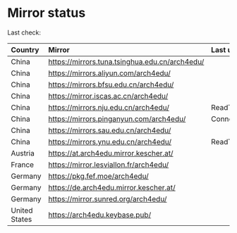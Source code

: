 <script src="./time.js"></script>
# Mirror status
Last check: <script type="text/javascript">localize(1674213400.285882);</script>

|Country|Mirror|Last update|
|:------|:-----|:----------|
|China|https://mirrors.tuna.tsinghua.edu.cn/arch4edu/|<script type="text/javascript">localize(1674196738);</script>|
|China|https://mirrors.aliyun.com/arch4edu/|<script type="text/javascript">localize(1674066973);</script>|
|China|https://mirrors.bfsu.edu.cn/arch4edu/|<script type="text/javascript">localize(1674196738);</script>|
|China|https://mirror.iscas.ac.cn/arch4edu/|<script type="text/javascript">localize(1674196738);</script>|
|China|https://mirrors.nju.edu.cn/arch4edu/|ReadTimeout|
|China|https://mirrors.pinganyun.com/arch4edu/|ConnectionError|
|China|https://mirrors.sau.edu.cn/arch4edu/|<script type="text/javascript">localize(1673850842);</script>|
|China|https://mirrors.ynu.edu.cn/arch4edu/|ReadTimeout|
|Austria|https://at.arch4edu.mirror.kescher.at/|<script type="text/javascript">localize(1674196738);</script>|
|France|https://mirror.lesviallon.fr/arch4edu/|<script type="text/javascript">localize(1674153500);</script>|
|Germany|https://pkg.fef.moe/arch4edu/|<script type="text/javascript">localize(1674196738);</script>|
|Germany|https://de.arch4edu.mirror.kescher.at/|<script type="text/javascript">localize(1674196738);</script>|
|Germany|https://mirror.sunred.org/arch4edu/|<script type="text/javascript">localize(1674196738);</script>|
|United States|https://arch4edu.keybase.pub/|<script type="text/javascript">localize(1674153500);</script>|

<script src="./tablefilter/tablefilter.js"></script>
<script src="./table.js"></script>